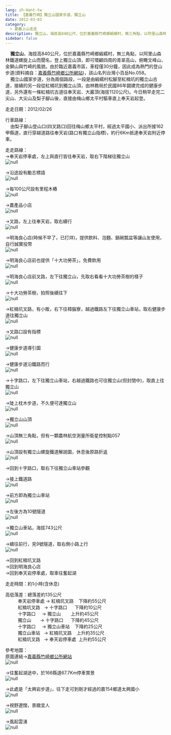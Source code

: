 ```yaml
---
lang: zh-Hant-tw
title: 【嘉義竹崎】獨立山國家步道、獨立山
date: 2012-03-03
category: 
  - 嘉義上山走走
description: 獨立山，海拔高840公尺，位於嘉義縣竹崎鄉緞繻村，無三角點，以阿里山森林鐵道螺旋上山而聞名，登上獨立山頂，即可環顧四周的青翠高山，俯瞰文峰山、金獅山與竹崎的風貌。由於臨近嘉義市區，車程僅30分鐘，因此成為熱門的登山步道(資料摘自：[嘉義縣竹崎鄉公所網站](http://www.chuchi.gov.tw/03tour/01view.asp?id=3181))，該山名列台灣小百岳No.058。 獨立山國家步道，分為兩個路段，一段是由緞繻村松腳至紅楠坑的獨立山古道，接續的另一段從紅楠坑到獨立山頂，由林務局於民國86年闢建完成的健康步道，另外還有一條紅楠坑古道往奉天岩、大巖頂(海拔1120公尺)。今日稍早走完二尖山、大尖山及梨子腳山後，直接由梅山鄉太平村驅車直上奉天岩起登。
sidebar: false
---
```


    **獨立山**，海拔高840公尺，位於嘉義縣竹崎鄉緞繻村，無三角點，以阿里山森林鐵道螺旋上山而聞名，登上獨立山頂，即可環顧四周的青翠高山，俯瞰文峰山、金獅山與竹崎的風貌。由於臨近嘉義市區，車程僅30分鐘，因此成為熱門的登山步道(資料摘自：[嘉義縣竹崎鄉公所網站](http://www.chuchi.gov.tw/03tour/01view.asp?id=3181))，該山名列台灣小百岳No.058。  
    獨立山國家步道，分為兩個路段，一段是由緞繻村松腳至紅楠坑的獨立山古道，接續的另一段從紅楠坑到獨立山頂，由林務局於民國86年闢建完成的健康步道，另外還有一條紅楠坑古道往奉天岩、大巖頂(海拔1120公尺)。今日稍早走完二尖山、大尖山及梨子腳山後，直接由梅山鄉太平村驅車直上奉天岩起登。

走走日期：2012/02/26

行車路線：  
    由梨子腳山登山口(四叉路口)回往梅山鄉太平村，經過太平國小、派出所接162甲縣道，直行穿越道路往奉天岩(路口有獨立山指標)，約行6Km抵達奉天岩附近停車。

走走路線：  
→奉天岩停車處，左上與直行皆往奉天岩，取右下階梯往獨立山  
![null](image/212763013_l.jpg)

→沿途設有勵志標語  
![null](image/212763017_l.jpg)

→每100公尺設有里程木樁  
![null](image/212763020_l.jpg)

→農產品小店  
![null](image/212763024_l.jpg)

→叉路，左上往奉天岩，取右續行  
![null](image/212763029_l.jpg)

→明海良心店(時候不早了，已打烊)，提供飲料、泡麵、鍋碗瓢盆等讓山友使用，自行誠實投幣  
![null](image/212763034_l.jpg)

→明海良心店前也提供「十大功勞茶」，免費飲用  
![null](image/212763037_l.jpg)

→明海良心店前叉路，左下往獨立山，先取右看看十大功勞茶樹的樣子  
![null](image/212763042_l.jpg)

→十大功勞茶樹，拍照後續往下  
![null](image/212763046_l.jpg)

→紅楠坑叉路，有小販，右下往樟腦寮，越過鐵路左下往獨立山車站，取右健康步道往獨立山  
![null](image/212763051_l.jpg)

→叉路口設有指標  
![null](image/212763054_l.jpg)

→健康步道導引圖  
![null](image/212763062_l.jpg)

→健康步道沿鐵路而行  
![null](image/212763074_l.jpg)

→十字路口，左下往獨立山車站，右越過鐵路也可往獨立山(但封閉中)，取直上往獨立山  
![null](image/212763078_l.jpg)

→陡上枕木步道，不久便可達獨立山  
![null](image/212763082_l.jpg)

→獨立山山頂  
![null](image/212763087_l.jpg)

→山頂無三角點，但有一顆農林航空測量所衛星控制點057  
![null](image/212763092_l.jpg)

→山頂設有獨立山螺旋鐵道解說圖，休息後原路折返  
![null](image/212763097_l.jpg)

→回到十字路口，取右下往獨立山車站參觀

→接上鐵道路  
![null](image/212763101_l.jpg)

→前方即為獨立山車站  
![null](image/212763104_l.jpg)

→左後方為10號隧道  
![null](image/212763107_l.jpg)

→獨立山車站，海拔743公尺  
![null](image/212763108_l.jpg)

→續往前行，見9號隧道，取右側小路上行  
![null](image/212763110_l.jpg)

→回到紅楠坑叉路  
→回到明海良心店  
→回到奉天岩停車處，取車往奮起湖

走走時間：約1小時(含休息)

高低落差：總落差約135公尺  
          奉天岩停車處 → 紅楠坑叉路    下降約55公尺  
          紅楠坑叉路   → 十字路口      下降約10公尺  
          十字路口     → 獨立山        上升約45公尺  
          獨立山       → 十字路口      下降約45公尺  
          十字路口     → 獨立山車站    下降約25公尺  
          獨立山車站   → 紅楠坑叉路    上升約35公尺  
          紅楠坑叉路   → 奉天岩停車處  上升約55公尺

參考地圖：  
原圖連結→[嘉義縣竹崎鄉公所網站](http://www.chuchi.gov.tw/03tour/01view.asp?id=3181)  
![null](image/213053181_l.jpg)

→往奮起湖途中，於166縣道67.7Km停車賞景  
![null](image/212763111_l.jpg)

→此處是「太興岩步道」，往下走可到剛才經過的嘉154鄉道太興國小  
![null](image/212763116_l.jpg)

→視野遼闊，景緻宜人  
![null](image/212763119_l.jpg)

→風起雲湧  
![null](image/212763012_l.jpg)